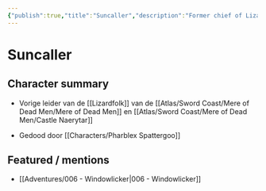 ```yaml
---
{"publish":true,"title":"Suncaller","description":"Former chief of Lizardfolk tribe","created":"2025-07-05","modified":"2025-07-16T20:41:12.151+02:00","cssclasses":""}
---
```



# Suncaller

## Character summary
* Vorige leider van de [[Lizardfolk]] van de [[Atlas/Sword Coast/Mere of Dead Men/Mere of Dead Men]] en [[Atlas/Sword Coast/Mere of Dead Men/Castle Naerytar]]
- Gedood door [[Characters/Pharblex Spattergoo]]
## Featured / mentions
- [[Adventures/006 - Windowlicker\|006 - Windowlicker]]



